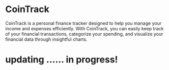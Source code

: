 # CoinTrack

CoinTrack is a personal finance tracker designed to help you manage your income and expenses efficiently. With CoinTrack, you can easily keep track of your financial transactions, categorize your spending, and visualize your financial data through insightful charts.

# updating ...... in progress!
